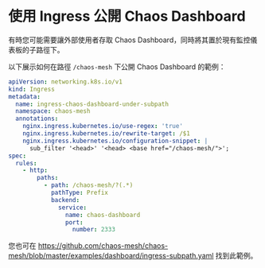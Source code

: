 # 使用 Ingress 公開 Chaos Dashboard

有時您可能需要讓外部使用者存取 Chaos Dashboard，同時將其置於現有監控儀表板的子路徑下。

以下展示如何在路徑 `/chaos-mesh` 下公開 Chaos Dashboard 的範例：

```yaml
apiVersion: networking.k8s.io/v1
kind: Ingress
metadata:
  name: ingress-chaos-dashboard-under-subpath
  namespace: chaos-mesh
  annotations:
    nginx.ingress.kubernetes.io/use-regex: 'true'
    nginx.ingress.kubernetes.io/rewrite-target: /$1
    nginx.ingress.kubernetes.io/configuration-snippet: |
      sub_filter '<head>' '<head> <base href="/chaos-mesh/">';
spec:
  rules:
    - http:
        paths:
          - path: /chaos-mesh/?(.*)
            pathType: Prefix
            backend:
              service:
                name: chaos-dashboard
                port:
                  number: 2333
```

您也可在 https://github.com/chaos-mesh/chaos-mesh/blob/master/examples/dashboard/ingress-subpath.yaml 找到此範例。